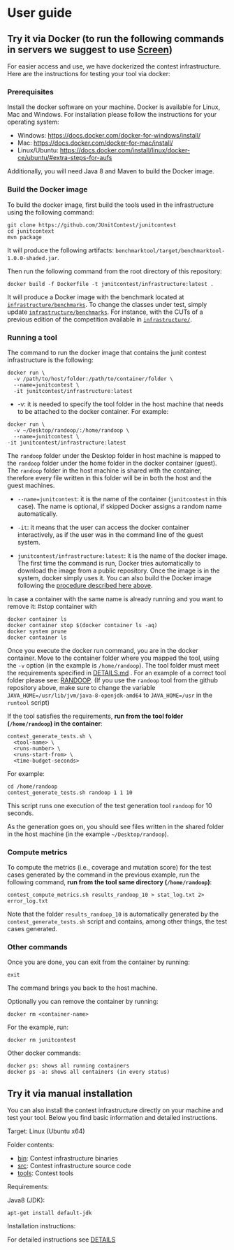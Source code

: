 # User guide

## Try it via Docker (to run the following commands in servers we suggest to use [Screen](https://www.howtoforge.com/linux_screen))

For easier access and use, we have dockerized the contest infrastructure. Here are the instructions for testing your tool via docker:

### Prerequisites

Install the docker software on your machine. Docker is available for Linux, Mac and Windows. For installation please follow the instructions for your operating system:
- Windows: https://docs.docker.com/docker-for-windows/install/
- Mac: https://docs.docker.com/docker-for-mac/install/
- Linux/Ubuntu: https://docs.docker.com/install/linux/docker-ce/ubuntu/#extra-steps-for-aufs

Additionally, you will need Java 8 and Maven to build the Docker image. 

### Build the Docker image

To build the docker image, first build the tools used in the infrastructure using the following command:
```shell script
git clone https://github.com/JUnitContest/junitcontest 
cd junitcontext
mvn package
``` 
It will produce the following artifacts: `benchmarktool/target/benchmarktool-1.0.0-shaded.jar`.

Then run the following command from the root directory of this repository:
```shell script
docker build -f Dockerfile -t junitcontest/infrastructure:latest .
```
It will produce a Docker image with the benchmark located at [`infrastructure/benchmarks`](../infrastructure/benchmarks). To change the classes under test, simply update [`infrastructure/benchmarks`](../infrastructure/benchmarks). For instance, with the CUTs of a previous edition of the competition available in [`infrastructure/`](../infrastructure/).

### Running a tool

The command to run the docker image that contains the junit contest infrastructure is the following:
```shell script
docker run \
  -v /path/to/host/folder:/path/to/container/folder \
  --name=junitcontest \
  -it junitcontest/infrastructure:latest
```

* -v: it is needed to specify the tool folder in the host machine that needs to be attached to the docker container. For example:
```shell script
docker run \
  -v ~/Desktop/randoop/:/home/randoop \
  --name=junitcontest \
-it junitcontest/infrastructure:latest
```

The `randoop` folder under the Desktop folder in host machine is mapped to the `randoop` folder under the home folder in the docker container (guest). The `randoop` folder in the host machine is shared with the container, therefore every file written in this folder will be in both the host and the guest machines.

* `--name=junitcontest`: it is the name of the container (`junitcontest` in this case). The name is optional, if skipped Docker assigns a random name automatically.

* `-it`: it means that the user can access the docker container interactively, as if the user was in the command line of the guest system.

* `junitcontest/infrastructure:latest`: it is the name of the docker image. The first time the command is run, Docker tries automatically to download the image from a public repository. Once the image is in the system, docker simply uses it. You can also build the Docker image following the [procedure described here above](#build-the-docker-image).

In case a container with the same name is already running and you want to remove it:
#stop container with 
```shell script
docker container ls
docker container stop $(docker container ls -aq)	
docker system prune
docker container ls
```

Once you execute the docker run command, you are in the docker container. Move to the container folder where you mapped the tool, using the `-v` option (in the example is `/home/randoop`). The tool folder must meet the requirements specified in [DETAILS.md](DETAILS.md) . For an example of a correct tool folder please see: [RANDOOP](/tools/randoop).
(If you use the `randoop` tool from the github repository above, make sure to change the variable `JAVA_HOME=/usr/lib/jvm/java-8-openjdk-amd64` to `JAVA_HOME=/usr` in the `runtool` script)

If the tool satisfies the requirements, **run from the tool folder (`/home/randoop`) in the container**:
```shell script
contest_generate_tests.sh \
  <tool-name> \
  <runs-number> \
  <runs-start-from> \
  <time-budget-seconds>
```

For example:
```shell script
cd /home/randoop 
contest_generate_tests.sh randoop 1 1 10
```
This script runs one execution of the test generation tool `randoop` for 10 seconds.

As the generation goes on, you should see files written in the shared folder in the host machine (in the example `~/Desktop/randoop`).

### Compute metrics

To compute the metrics (i.e., coverage and mutation score) for the test cases generated by the command in the previous example, run the following command, **run from the tool same directory (`/home/randoop`)**:
```shell script
contest_compute_metrics.sh results_randoop_10 > stat_log.txt 2> error_log.txt
```
Note that the folder `results_randoop_10` is automatically generated by the `contest_generate_tests.sh` script and contains, among other things, the test cases generated.

### Other commands

Once you are done, you can exit from the container by running:
```shell script
exit
```
The command brings you back to the host machine.

Optionally you can remove the container by running:
```shell script
docker rm <container-name>
```
For the example, run:
```shell script
docker rm junitcontest
```
Other docker commands:
```shell script
docker ps: shows all running containers
docker ps -a: shows all containers (in every status)
```

## Try it via manual installation

You can also install the contest infrastructure directly on your machine and test your tool. Below you find basic information and detailed instructions.

Target: Linux (Ubuntu x64)

Folder contents:

* [bin](/infrastructure):   Contest infrastructure binaries
* [src](/):   Contest infrastructure source code
* [tools](/tools): Contest tools

Requirements:

Java8 (JDK):
```shell script
apt-get install default-jdk
```

Installation instructions:

For detailed instructions see [DETAILS](/DETAILS)
